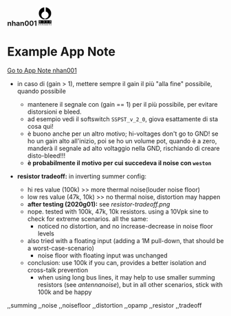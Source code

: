### nhan001    <img src="../img/nhfull_tiny.png" alt="noizHARDWARE logo" width="30"/>

# Example App Note

[Go to App Note nhan001](http://htmlpreview.github.io/?https://github.com/noizhardware/electronics-app-notes/blob/master/nhan001/nhan001.html "App Note HTML page")

* in caso di (gain > 1), mettere sempre il gain il più "alla fine" possibile, quando possibile
  - mantenere il segnale con (gain == 1) per il più possibile, per evitare distorsioni e bleed.
  - ad esempio vedi il softswitch `SSPST_v_2_0`, giova esattamente di sta cosa qui!
  - è buono anche per un altro motivo; hi-voltages don't go to GND! se ho un gain alto all'inizio, poi se ho un volume pot, quando è a zero, manderà il segnale ad alto voltaggio nella GND, rischiando di creare disto-bleed!!!
  - **è probabilmente il motivo per cui succedeva il noise con `weston`**
  
* **resistor tradeoff:**
  in inverting summer config:
  - hi res value (100k) >> more thermal noise(louder noise floor)
  - low res value (47k, 10k) >> no thermal noise, distortion may happen
  - **after testing (2020g01):** see _resistor-tradeoff.png_
  - nope. tested with 100k, 47k, 10k resistors. using a 10Vpk sine to check for extreme scenarios. all the same:
     - noticed no distortion, and no increase-decrease in noise floor levels
  - also tried with a floating input (adding a 1M pull-down, that should be a worst-case-scenario)
    - noise floor with floating input was unchanged
  - conclusion: use 100k if you can, provides a better isolation and cross-talk prevention
    - when using long bus lines, it may help to use smaller summing resistors (see _antennanoise_), but in all other scenarios, stick with 100k and be happy
  
,,summing
,,noise
,,noisefloor
,,distortion
,,opamp
,,resistor
,,tradeoff
